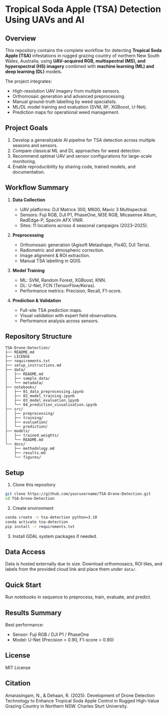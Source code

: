 # Tropical Soda Apple (TSA) Detection Using UAVs and AI

## Overview
This repository contains the complete workflow for detecting **Tropical Soda Apple (TSA)** infestations in rugged grazing country of northern New South Wales, Australia, using **UAV-acquired RGB, multispectral (MS), and hyperspectral (HS) imagery** combined with **machine learning (ML) and deep learning (DL)** models.

The project integrates:
- High-resolution UAV imagery from multiple sensors.
- Orthomosaic generation and advanced preprocessing.
- Manual ground-truth labelling by weed specialists.
- ML/DL model training and evaluation (SVM, RF, XGBoost, U-Net).
- Prediction maps for operational weed management.

## Project Goals
1. Develop a generalizable AI pipeline for TSA detection across multiple seasons and sensors.
2. Compare classical ML and DL approaches for weed detection.
3. Recommend optimal UAV and sensor configurations for large-scale monitoring.
4. Enable reproducibility by sharing code, trained models, and documentation.

## Workflow Summary
1. **Data Collection**
   - UAV platforms: DJI Matrice 300, M600, Mavic 3 Multispectral.
   - Sensors: Fuji RGB, DJI P1, PhaseOne, M3E RGB, Micasense Altum, RedEdge-P, Specim AFX VNIR.
   - Sites: 11 locations across 4 seasonal campaigns (2023–2025).

2. **Preprocessing**
   - Orthomosaic generation (Agisoft Metashape, Pix4D, DJI Terra).
   - Radiometric and atmospheric correction.
   - Image alignment & ROI extraction.
   - Manual TSA labelling in QGIS.

3. **Model Training**
   - ML: SVM, Random Forest, XGBoost, KNN.
   - DL: U-Net, FCN (TensorFlow/Keras).
   - Performance metrics: Precision, Recall, F1-score.

4. **Prediction & Validation**
   - Full-site TSA prediction maps.
   - Visual validation with expert field observations.
   - Performance analysis across sensors.

## Repository Structure
```
TSA-Drone-Detection/
├── README.md
├── LICENSE
├── requirements.txt
├── setup_instructions.md
├── data/
│   ├── README.md
│   ├── sample_data/
│   └── metadata/
├── notebooks/
│   ├── 01_data_preprocessing.ipynb
│   ├── 02_model_training.ipynb
│   ├── 03_model_evaluation.ipynb
│   └── 04_prediction_visualisation.ipynb
├── src/
│   ├── preprocessing/
│   ├── training/
│   ├── evaluation/
│   └── prediction/
├── models/
│   ├── trained_weights/
│   └── README.md
└── docs/
    ├── methodology.md
    ├── results.md
    └── figures/
```

## Setup
1. Clone this repository
```bash
git clone https://github.com/yourusername/TSA-Drone-Detection.git
cd TSA-Drone-Detection
```
2. Create environment
```bash
conda create -n tsa-detection python=3.10
conda activate tsa-detection
pip install -r requirements.txt
```
3. Install GDAL system packages if needed.

## Data Access
Data is hosted externally due to size. Download orthomosaics, ROI tiles, and labels from the provided cloud link and place them under `data/`.

## Quick Start
Run notebooks in sequence to preprocess, train, evaluate, and predict.

## Results Summary
Best performance:
- Sensor: Fuji RGB / DJI P1 / PhaseOne
- Model: U-Net (Precision > 0.90, F1-score > 0.90)

## License
MIT License

## Citation
Amarasingam, N., & Dehaan, R. (2025). Development of Drone Detection Technology to Enhance Tropical Soda Apple Control in Rugged High-Value Grazing Country in Northern NSW. Charles Sturt University.
